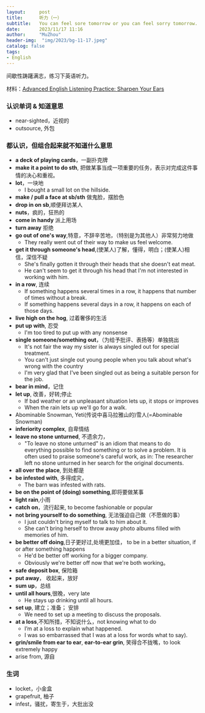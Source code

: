 ```yaml
---
layout:     post
title:      听力（一）
subtitle:   You can feel sore tomorrow or you can feel sorry tomorrow. You choose.
date:       2023/11/17 11:16
author:     "MuZhou"
header-img:  "img/2023/bg-11-17.jpeg"
catalog: false
tags:
- English
---
```


间歇性踌躇满志，练习下英语听力。

材料：[Advanced English Listening Practice: Sharpen Your Ears](https://www.youtube.com/watch?v=5PY5vVMF9ok&list=PLa0ffV83gQZcfu885v3Cm8o9ZxdCHL1Yl&index=1&ab_channel=Kendra%27sLanguageSchool)

### 认识单词 & 知道意思
- near-sighted，近视的
- outsource, 外包

### 都认识，但组合起来就不知道什么意思
- **a deck of playing cards**，一副扑克牌
- **make it a point to do sth**, 把做某事当成一项重要的任务，表示对完成这件事情的决心和重视。
- **lot**，一块地
  - I bought a small lot on the hillside.
- **make / pull a face at sb/sth**  做鬼脸，摆脸色
- **drop in on sb**,顺便拜访某人
- **nuts**，疯的，狂热的
- **come in handy** 派上用场
- **turn away** 拒绝
- **go out of one's way**,特意，不辞辛苦地，（特别是为其他人）非常努力地做
  - They really went out of their way to make us feel welcome.
- **get it through someone's head**,(使某人)了解，懂得，明白；(使某人)相信，深信不疑
  - She's finally gotten it through their heads that she doesn't eat meat.
  - He can't seem to get it through his head that I'm not interested in working with him.
- **in a row**, 连续
  - If something happens several times in a row, it happens that number of times without a break. 
  - If something happens several days in a row, it happens on each of those days.
- **live high on the hog**, 过着奢侈的生活
- **put up with**, 忍受
    - I'm too tired to put up with any nonsense
- **single someone/something out**，（为给予批评、表扬等）单独挑出
    - It's not fair the way my sister is always singled out for special treatment.
    - You can't just single out young people when you talk about what's wrong with the country
    - I'm very glad that I've been singled out as being a suitable person for the job.
- **bear in mind**，记住
- **let up**, 改善，好转;停止
  - If bad weather or an unpleasant situation lets up, it stops or improves
  - When the rain lets up we'll go for a walk.
- Abominable Snowman,  Yeti(传说中喜马拉雅山的)雪人(=Abominable Snowman)
- **inferiority complex**, 自卑情结
- **leave no stone unturned**, 不遗余力，
  - "To leave no stone unturned" is an idiom that means to do everything possible to find something or to solve a problem. It is often used to praise someone's careful work, as in: The researcher left no stone unturned in her search for the original documents.
- **all over the place**, 到处都是
- **be infested with**, 多得成灾，
    - The barn was infested with rats.
- **be on the point of (doing) something**,即将要做某事
- **light rain**,小雨
- **catch on**，流行起来, to become fashionable or popular
- **not bring yourself to do something**, 无法强迫自己做（不愿做的事）
    - I just couldn't bring myself to talk to him about it.
    - She can't bring herself to throw away photo albums filled with memories of him.
- **be better off doing**,日子更好过,处境更加佳， to be in a better situation, if or after something happens
    - He'd be better off working for a bigger company.
    - Obviously we're better off now that we're both working。
- **safe deposit box**, 保险箱
- **put away**， 收起来，放好
- **sum up**，总结
- **until all hours**,很晚，very late
    - He stays up drinking until all hours.
- **set up**, 建立；准备； 安排
    - We need to set up a meeting to discuss the proposals.
- **at a loss**,不知所措，不知说什么，not knowing what to do
    - I’m at a loss to explain what happened.
    - I was so embarrassed that I was at a loss for words  what to say).
- **grin/smile from ear to ear**, **ear-to-ear grin**, 笑得合不拢嘴，to look extremely happy
- arise from, 源自

### 生词
- locket，小金盒
- grapefruit, 柚子
- infest，骚扰，寄生于，大批出没